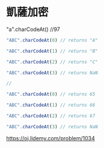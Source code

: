 # 凱薩加密
"a".charCodeAt() //97

```js
"ABC".charCodeAt(0) // returns "A"

"ABC".charCodeAt(1) // returns "B"

"ABC".charCodeAt(2) // returns "C"

"ABC".charCodeAt(3) // returns NaN

//

"ABC".charCodeAt(0) // returns 65

"ABC".charCodeAt(1) // returns 66

"ABC".charCodeAt(2) // returns 67

"ABC".charCodeAt(3) // returns NaN

```

https://oj.lidemy.com/problem/1034
